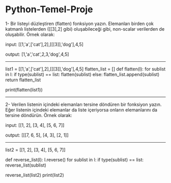 # Python-Temel-Proje
1- Bir listeyi düzleştiren (flatten) fonksiyon yazın. Elemanları birden çok katmanlı listelerden ([[3],2] gibi) oluşabileceği gibi, non-scalar verilerden de oluşabilir. Örnek olarak:

input: [[1,'a',['cat'],2],[[[3]],'dog'],4,5]

output: [1,'a','cat',2,3,'dog',4,5]

---------
list1 = [[1,'a',['cat'],2],[[[3]],'dog'],4,5]
flatten_list = []
def flatten(l):
    for sublist in l:
        if type(sublist) == list:
            flatten(sublist)
        else:
            flatten_list.append(sublist)
    return flatten_list

print(flatten(list1))

---------

2- Verilen listenin içindeki elemanları tersine döndüren bir fonksiyon yazın. Eğer listenin içindeki elemanlar da liste içeriyorsa onların elemanlarını da tersine döndürün. Örnek olarak:

input: [[1, 2], [3, 4], [5, 6, 7]]

output: [[[7, 6, 5], [4, 3], [2, 1]]

-----------------

list2 = [[1, 2], [3, 4], [5, 6, 7]]  

def reverse_list(l):
    l.reverse()
    for sublist in l:
        if type(sublist) == list:
            reverse_list(sublist)

reverse_list(list2)
print(list2)
